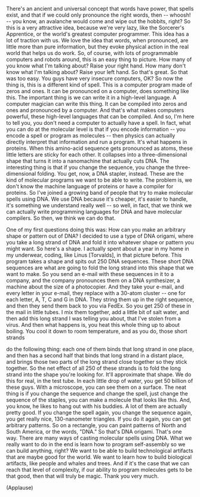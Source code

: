 
There&#39;s an ancient and universal concept
that words have power,
that spells exist,
and that if we could only
pronounce the right words,
then -- whoosh! -- you know,
an avalanche would come
and wipe out the hobbits, right?
So this is a very attractive idea,
because we&#39;re very lazy,
like the Sorcerer&#39;s Apprentice,
or the world&#39;s greatest
computer programmer.
This idea has a lot of traction with us.
We love the idea that words,
when pronounced,
are little more than pure information,
but they evoke physical action
in the real world
that helps us do work.
So, of course, with lots
of programmable computers
and robots around,
this is an easy thing to picture.
How many of you know
what I&#39;m talking about?
Raise your right hand.
How many don&#39;t know
what I&#39;m talking about?
Raise your left hand.
So that&#39;s great. So that was too easy.
You guys have very insecure computers, OK?
So now the thing is,
this is a different kind of spell.
This is a computer program
made of zeros and ones.
It can be pronounced on a computer,
does something like this.
The important thing is we can write it
in a high-level language.
A computer magician can write this thing.
It can be compiled into zeros and ones
and pronounced by a computer.
And that&#39;s what makes computers powerful,
these high-level languages
that can be compiled.
And so, I&#39;m here to tell you,
you don&#39;t need a computer
to actually have a spell.
In fact, what you can do
at the molecular level
is that if you encode information --
you encode a spell
or program as molecules --
then physics can actually directly
interpret that information
and run a program.
It&#39;s what happens in proteins.
When this amino-acid sequence
gets pronounced as atoms,
these little letters
are sticky for each other.
It collapses into a three-dimensional
shape that turns it into a nanomachine
that actually cuts DNA.
The interesting thing
is that if you change the sequence,
you change the three-dimensional folding.
You get, now, a DNA stapler, instead.
These are the kind of molecular programs
we want to be able to write.
The problem is, we don&#39;t know
the machine language of proteins
or have a compiler for proteins.
So I&#39;ve joined a growing band of people
that try to make
molecular spells using DNA.
We use DNA because it&#39;s cheaper,
it&#39;s easier to handle,
it&#39;s something
we understand really well --
so well, in fact, that we think
we can actually write
programming languages for DNA
and have molecular compilers.
So then, we think we can do that.

One of my first questions doing this was:
How can you make an arbitrary shape
or pattern out of DNA?
I decided to use a type of DNA origami,
where you take a long strand of DNA
and fold it into whatever shape
or pattern you might want.
So here&#39;s a shape.
I actually spent about a year in my home
in my underwear, coding,
like Linus [Torvalds],
in that picture before.
This program takes a shape
and spits out 250 DNA sequences.
These short DNA sequences
are what are going to fold the long strand
into this shape that we want to make.
So you send an e-mail
with these sequences in it
to a company,
and the company pronounces them
on a DNA synthesizer,
a machine about the size of a photocopier.
And they take your e-mail,
and every letter in your e-mail,
they replace with a 30-atom cluster --
one for each letter, A, T, C and G in DNA.
They string them up in the right sequence,
and then they send them
back to you via FedEx.
So you get 250 of these
in the mail in little tubes.
I mix them together,
add a little bit of salt water,
and then add this long strand
I was telling you about,
that I&#39;ve stolen from a virus.
And then what happens is,
you heat this whole thing up
to about boiling.
You cool it down to room temperature,
and as you do, those short strands

do the following thing:
each one of them binds
that long strand in one place,
and then has a second half that binds
that long strand in a distant place,
and brings those two parts
of the long strand
close together so they stick together.
So the net effect
of all 250 of these strands
is to fold the long strand
into the shape you&#39;re looking for.
It&#39;ll approximate that shape.
We do this for real, in the test tube.
In each little drop of water,
you get 50 billion of these guys.
With a microscope,
you can see them on a surface.
The neat thing is if you change
the sequence and change the spell,
just change the sequence of the staples,
you can make a molecule
that looks like this.
And, you know, he likes
to hang out with his buddies.
A lot of them are actually pretty good.
If you change the spell again,
you change the sequence again,
you get really nice,
130-nanometer triangles.
If you do it again,
you can get arbitrary patterns.
So on a rectangle, you can paint
patterns of North and South America,
or the words, &quot;DNA.&quot;
So that&#39;s DNA origami. That&#39;s one way.
There are many ways
of casting molecular spells using DNA.
What we really want to do in the end
is learn how to program self-assembly
so we can build anything, right?
We want to be able to build
technological artifacts
that are maybe good for the world.
We want to learn how to build
biological artifacts,
like people and whales and trees.
And if it&#39;s the case that we can reach
that level of complexity,
if our ability to program molecules
gets to be that good,
then that will truly be magic.
Thank you very much.

(Applause)

